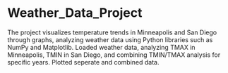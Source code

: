 # Weather_Data_Project
The project visualizes temperature trends in Minneapolis and San Diego through graphs, analyzing weather data using Python libraries such as NumPy and Matplotlib.
Loaded weather data, analyzing TMAX in Minneapolis, TMIN in San Diego, and combining TMIN/TMAX analysis for specific years. Plotted seperate and combined data. 
